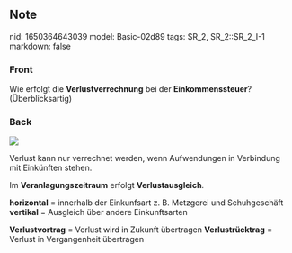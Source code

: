 ## Note
nid: 1650364643039
model: Basic-02d89
tags: SR_2, SR_2::SR_2_I-1
markdown: false

### Front
Wie erfolgt die <b>Verlustverrechnung</b> bei der
<b>Einkommenssteuer</b>? (Überblicksartig)

### Back
<img src="paste-8b190d02dfc26d3929745faca2f6c1cb18f6d2ca.jpg">

Verlust kann nur verrechnet werden, wenn Aufwendungen in Verbindung mit Einkünften stehen.

Im <b>Veranlagungszeitraum</b> erfolgt <b>Verlustausgleich</b>.

<b>horizontal</b> = innerhalb der Einkunfsart z. B. Metzgerei und Schuhgeschäft
<b>vertikal</b> = Ausgleich über andere Einkunftsarten

<b>Verlustvortrag</b> = Verlust wird in Zukunft übertragen
<b>Verlustrücktrag</b> = Verlust in Vergangenheit übertragen
